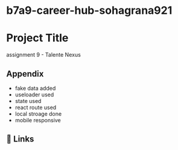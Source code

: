 # b7a9-career-hub-sohagrana921
# Project Title

assignment 9 - Talente Nexus


## Appendix

* fake data added 
* useloader used 
* state used 
* react route used 
* local stroage done
* mobile responsive 




## 🔗 Links

